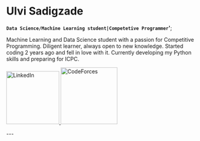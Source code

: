 # Ulvi Sadigzade

**`Data Science/Machine Learning student|Competetive Programmer`'**;

Machine Learning and Data Science student with a passion for Competitive Programming. Diligent learner, always open to new knowledge. Started coding 2 years ago and fell in love with it. Currently developing my Python skills and preparing for ICPC.
<p align="left">
    <a href="www.linkedin.com/in/ulvi-sadigzade">
    <img alt="LinkedIn" src="https://img.shields.io/badge/LinkedIn-0077B5?style=for-the-badge&logo=linkedin&logoColor=white" width="140"/>
</a>

<a href="https://codeforces.com/profile/Sadigzade">
    <img alt="CodeForces" src="https://img.shields.io/badge/Codeforces-443f9d?logo=Codeforces&logoColor=white" width="150"/>
</a>

</p>
---
